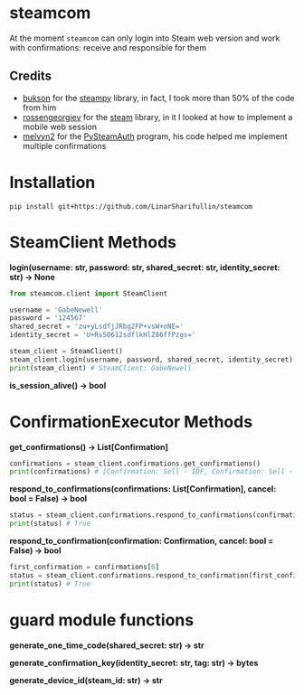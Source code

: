 # steamcom
At the moment `steamcom` can only login into Steam web version and work with confirmations: receive and  responsible for them

## Credits
* [bukson](https://github.com/bukson) for the [steampy](https://github.com/bukson/steampy) library, in fact, I took more than 50% of the code from him
* [rossengeorgiev](https://github.com/rossengeorgiev) for the [steam](https://github.com/ValvePython/steam) library, in it I looked at how to implement a mobile web session
* [melvyn2](https://github.com/melvyn2) for the [PySteamAuth](https://github.com/melvyn2/PySteamAuth) program, his code helped me implement multiple confirmations

# Installation
```console
pip install git+https://github.com/LinarSharifullin/steamcom
```

# SteamClient Methods
**login(username: str, password: str, shared_secret: str, identity_secret: str) -> None**
```python
from steamcom.client import SteamClient

username = 'GabeNewell'
password = '124567'
shared_secret = 'zu+yLsdfjJRbg2FP+vsW+oNE='
identity_secret = 'U+Rs50612sdflkHlZ86ffPzgs='

steam_client = SteamClient()
steam_client.login(username, password, shared_secret, identity_secret)
print(steam_client) # SteamClient: GabeNewell
```

**is_session_alive() -> bool**

# ConfirmationExecutor Methods
**get_confirmations() -> List[Confirmation]**
```python
confirmations = steam_client.confirmations.get_confirmations()
print(confirmations) # [Confirmation: Sell - IDF, Confirmation: Sell - SWAT]
```

**respond_to_confirmations(confirmations: List[Confirmation], cancel: bool = False) -> bool**
```python
status = steam_client.confirmations.respond_to_confirmations(confirmations)
print(status) # True
```

**respond_to_confirmation(confirmation: Confirmation, cancel: bool = False) -> bool**
```python
first_confirmation = confirmations[0]
status = steam_client.confirmations.respond_to_confirmation(first_confirmation)
print(status) # True
```

# guard module functions
**generate_one_time_code(shared_secret: str) -> str**

**generate_confirmation_key(identity_secret: str, tag: str) -> bytes**

**generate_device_id(steam_id: str) -> str**
